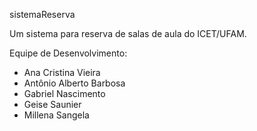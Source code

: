 sistemaReserva

Um sistema para reserva de salas de aula do ICET/UFAM.

Equipe de Desenvolvimento:
- Ana Cristina Vieira
- Antônio Alberto Barbosa
- Gabriel Nascimento
- Geise Saunier
- Millena Sangela